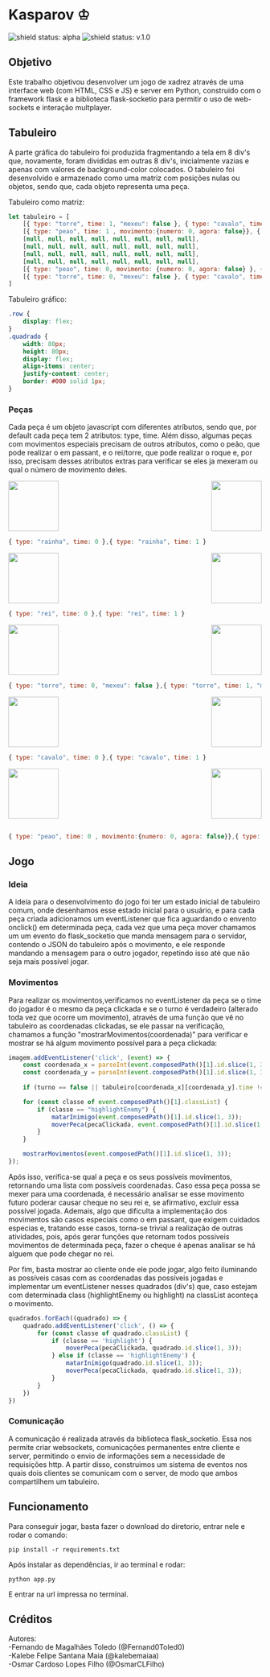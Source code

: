 # Kasparov ♔

<img src='https://img.shields.io/badge/Status-alpha-blueviolet' alt='shield status: alpha'>    <img src='https://img.shields.io/badge/License-V%20MIT-blueviolet' alt='shield status: v.1.0'>

## Objetivo

Este trabalho objetivou desenvolver um jogo de xadrez através de uma interface web (com HTML, CSS e JS) e server em Python, construido com o framework
flask e a biblioteca flask-socketio para permitir o uso de web-sockets e interação multplayer.

## Tabuleiro

A parte gráfica do tabuleiro foi produzida fragmentando a tela em 8 div's que, novamente, foram divididas em outras 8 div's, inicialmente vazias e 
apenas com valores de background-color colocados. O tabuleiro foi desenvolvido e armazenado como uma matriz com posições nulas ou objetos, 
sendo que, cada objeto representa uma peça.

Tabuleiro como matriz:

~~~javascript
let tabuleiro = [
    [{ type: "torre", time: 1, "mexeu": false }, { type: "cavalo", time: 1 }, { type: "bispo", time: 1 }, { type: "rei", time: 1, "mexeu": false },{ type: "rainha", time: 1 } , { type: "bispo", time: 1 }, { type: "cavalo", time: 1 }, { type: "torre", time: 1, "mexeu": false }],
    [{ type: "peao", time: 1 , movimento:{numero: 0, agora: false}}, { type: "peao", time: 1 , movimento: {numero: 0, agora: false}}, { type: "peao", time: 1 , movimento: {numero: 0, agora: false}}, { type: "peao", time: 1 , movimento: {numero: 0, agora: false}}, { type: "peao", time: 1 , movimento: {numero: 0, agora: false}}, { type: "peao", time: 1 , movimento: {numero: 0, agora: false}}, { type: "peao", time: 1 , movimento: {numero: 0, agora: false}}, { type: "peao", time: 1 , movimento: {numero: 0, agora: false}}],
    [null, null, null, null, null, null, null, null],
    [null, null, null, null, null, null, null, null],
    [null, null, null, null, null, null, null, null],
    [null, null, null, null, null, null, null, null],
    [{ type: "peao", time: 0, movimento: {numero: 0, agora: false} }, { type: "peao", time: 0, movimento: {numero: 0, agora: false} }, { type: "peao", time: 0 , movimento: {numero: 0, agora: false}}, { type: "peao", time: 0 , movimento: {numero: 0, agora: false}}, { type: "peao", time: 0, movimento: {numero: 0, agora: false} }, { type: "peao", time: 0 , movimento: {numero: 0, agora: false}}, { type: "peao", time: 0 , movimento: {numero: 0, agora: false}}, { type: "peao", time: 0, movimento: {numero: 0, agora: false} }],
    [{ type: "torre", time: 0, "mexeu": false }, { type: "cavalo", time: 0 }, { type: "bispo", time: 0 }, { type: "rei", time: 0, "mexeu": false }, { type: "rainha", time: 0 }, { type: "bispo", time: 0 }, { type: "cavalo", time: 0 }, { type: "torre", time: 0, "mexeu": false }]
]
~~~

Tabuleiro gráfico:

~~~css
.row {
    display: flex;
}
.quadrado {
    width: 80px;
    height: 80px;
    display: flex;
    align-items: center;
    justify-content: center;
    border: #000 solid 1px;
}
~~~

### Peças

Cada peça é um objeto javascript com diferentes atríbutos, sendo que, por default cada peça tem 2 atributos: type, time. Além disso, algumas peças 
com movimentos especiais precisam de outros atributos, como o peão, que pode realizar o em passant, e o rei/torre, que pode realizar o roque e, por 
isso, precisam desses atributos extras para verificar se eles ja mexeram ou qual o número de movimento deles.

<img align=right height="100px" src="https://user-images.githubusercontent.com/81570326/174503406-feda1c0e-1155-486e-be4e-652d0f559576.png">
<img height="100px" src="https://user-images.githubusercontent.com/81570326/174501623-10e01cd0-62c8-4dc4-9efa-5d902688e1e6.png">


~~~javascript
{ type: "rainha", time: 0 },{ type: "rainha", time: 1 }
~~~


<img align=right height="100px" src="https://user-images.githubusercontent.com/81570326/174503448-0d7726d1-7d54-4902-85f0-63a99d0e1745.png">
<img height="100px" src="https://user-images.githubusercontent.com/81570326/174503517-66a842ce-7920-4fd7-9d75-fa49af551721.png">

~~~javascript
{ type: "rei", time: 0 },{ type: "rei", time: 1 }
~~~

<img align=right height="100px" src="https://user-images.githubusercontent.com/81570326/174503580-f3e368cc-a58e-4722-a6ab-93025bef8540.png">
<img height="100px" src="https://user-images.githubusercontent.com/81570326/174503550-b72971fe-94a8-4e3a-8c19-b6fc861adcc7.png">

~~~javascript
{ type: "torre", time: 0, "mexeu": false },{ type: "torre", time: 1, "mexeu": false }
~~~


<img align=right height="100px" src="https://user-images.githubusercontent.com/81570326/174503649-4fff96d5-f475-4799-bbf4-8e67b2b24701.png">
<img height="100px" src="https://user-images.githubusercontent.com/81570326/174503640-251b1abe-1bac-4ba1-ad94-9dfb6db8a0f6.png">

~~~javascript
{ type: "cavalo", time: 0 },{ type: "cavalo", time: 1 }
~~~

<img align=right height="100px" src="https://user-images.githubusercontent.com/81570326/174503628-1bcdae4f-58d6-402d-b368-a13e3d9bae23.png">
<img height="100px" src="https://user-images.githubusercontent.com/81570326/174503593-64afcc68-67a4-409a-9005-d2bb0b584920.png">

~~~javascript

{ type: "peao", time: 0 , movimento:{numero: 0, agora: false}},{ type: "peao", time: 1, movimento: {numero: 0, agora: false} }
~~~

## Jogo

### Ideia

A ideia para o desenvolvimento do jogo foi ter um estado inicial de tabuleiro comum, onde desenhamos esse estado inicial para o usuário, e para cada peça
criada adicionamos um eventListener que fica aguardando o envento onclick() em determinada peça, cada vez que uma peça mover chamamos um um evento do
flask_socketio que manda mensagem para o servidor, contendo o JSON do tabuleiro após o movimento, e ele responde mandando a mensagem para o outro jogador,
repetindo isso até que não seja mais possível jogar.

### Movimentos

Para realizar os movimentos,verificamos no eventListener da peça se o time do jogador é o mesmo da peça clickada e se o turno é verdadeiro (alterado
toda vez que ocorre um movimento), através de uma função que vê no tabuleiro as coordenadas clickadas, se ele passar na verificação, chamamos a função 
"mostrarMovimentos(coordenada)" para verificar e mostrar se há algum movimento possível para a peça clickada:

~~~javascript
imagem.addEventListener('click', (event) => {
    const coordenada_x = parseInt(event.composedPath()[1].id.slice(1, 3)[0]);
    const coordenada_y = parseInt(event.composedPath()[1].id.slice(1, 3)[1]);
    
    if (turno == false || tabuleiro[coordenada_x][coordenada_y].time != timeG) return;

    for (const classe of event.composedPath()[1].classList) {
        if (classe == "highlightEnemy") {
            matarInimigo(event.composedPath()[1].id.slice(1, 3));
            moverPeca(pecaClickada, event.composedPath()[1].id.slice(1, 3));
        }
    }

    mostrarMovimentos(event.composedPath()[1].id.slice(1, 3));
});
~~~

Após isso, verifica-se qual a peça e os seus possíveis movimentos, retornando uma lista com possíveis coordenadas. Caso essa peça possa se mexer para uma
coordenada, é necessário analisar se esse movimento futuro poderar causar cheque no seu rei e, se afirmativo, excluir essa possível jogada. Ademais, algo
que dificulta a implementação dos movimentos são casos especiais como o em passant, que exigem cuidados especias e, tratando esse casos, torna-se trivial
a realização de outras atividades, pois, após gerar funções que retornam todos possiveis movimentos de determinada peça, fazer o cheque é apenas analisar
se há alguem que pode chegar no rei.

Por fim, basta mostrar ao cliente onde ele pode jogar, algo feito iluminando as possíveis casas com as coordenadas das possíveis jogadas e implementar um
eventListener nesses quadrados (div's) que, caso estejam com determinada class (highlightEnemy ou highlight) na classList aconteça o movimento.

~~~javascript
quadrados.forEach((quadrado) => {
    quadrado.addEventListener('click', () => {
        for (const classe of quadrado.classList) {
            if (classe == 'highlight') {
                moverPeca(pecaClickada, quadrado.id.slice(1, 3));
            } else if (classe == 'highlightEnemy') {
                matarInimigo(quadrado.id.slice(1, 3));
                moverPeca(pecaClickada, quadrado.id.slice(1, 3));
            }
        }
    })
})
~~~

### Comunicação

A comunicação é realizada através da biblioteca flask_socketio. Essa nos permite criar websockets, comunicações permanentes entre cliente e server, 
permitindo o envio de informações sem a necessidade de requisições http. A partir disso, construimos um sistema de eventos nos quais dois clientes se
comunicam com o server, de modo que ambos compartilhem um tabuleiro.

## Funcionamento

Para conseguir jogar, basta fazer o download do diretorio, entrar nele e rodar o comando:

```pip install -r requirements.txt```

Após instalar as dependências, ir ao terminal e rodar:

```python app.py```

E entrar na url impressa no terminal.

## Créditos

Autores:  
-Fernando de Magalhães Toledo (@Fernand0Toled0)  
-Kalebe Felipe Santana Maia (@kalebemaiaa)  
-Osmar Cardoso Lopes Filho (@OsmarCLFilho)
